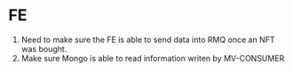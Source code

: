 
# FE
1. Need to make sure the FE is able to send data into RMQ once an NFT was bought.
2. Make sure Mongo is able to read information writen by MV-CONSUMER 
